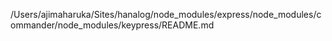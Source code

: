 /Users/ajimaharuka/Sites/hanalog/node_modules/express/node_modules/commander/node_modules/keypress/README.md